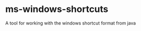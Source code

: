 ms-windows-shortcuts
====================
A tool for working with the windows shortcut format from java
